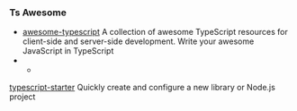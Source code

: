 ### Ts Awesome

* [awesome-typescript](https://github.com/dzharii/awesome-typescript) A collection of awesome TypeScript resources for client-side and server-side development. Write your awesome JavaScript in TypeScript
* * 

[typescript-starter](https://github.com/bitjson/typescript-starter) Quickly create and configure a new library or Node.js project

